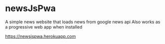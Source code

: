 # newsJsPwa

A simple news website that loads news from google news api
Also works as a progressive web app  when installed

https://newsjspwa.herokuapp.com
